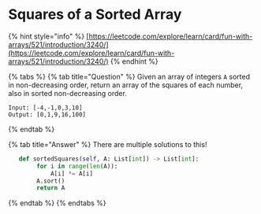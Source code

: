 # Squares of a Sorted Array

{% hint style="info" %}
[https://leetcode.com/explore/learn/card/fun-with-arrays/521/introduction/3240/](https://leetcode.com/explore/learn/card/fun-with-arrays/521/introduction/3240/)
{% endhint %}

{% tabs %}
{% tab title="Question" %}
Given an array of integers `A` sorted in non-decreasing order, return an array of the squares of each number, also in sorted non-decreasing order.  


```text
Input: [-4,-1,0,3,10]
Output: [0,1,9,16,100]
```
{% endtab %}

{% tab title="Answer" %}
There are multiple solutions to this!

```python
   def sortedSquares(self, A: List[int]) -> List[int]:
        for i in range(len(A)):
            A[i] *= A[i]
        A.sort()
        return A
```
{% endtab %}
{% endtabs %}

